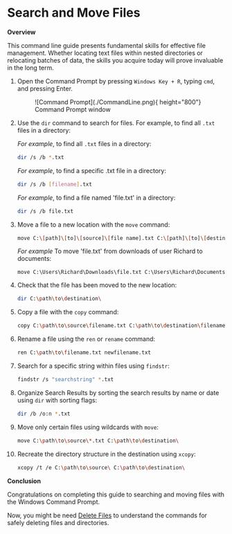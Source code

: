 # Search and Move Files


<b>Overview</b>

This command line guide presents fundamental skills for effective file management. Whether locating text files within nested directories or relocating batches of data, the skills you acquire today will prove invaluable in the long term.

1. Open the Command Prompt by pressing `Windows Key + R`, typing `cmd`, and pressing
Enter.

    <figure markdown="span">
    ![Command Prompt](./CommandLine.png){ height="800"}
    <figcaption>Command Prompt window</figcaption>
    </figure>

2. Use the `dir` command to search for files. For example, to find all `.txt` files in
a directory:

    <i>For example</i>, to find all `.txt` files in a directory:
    ```bash
    dir /s /b *.txt
    ```
    <i>For example</i>, to find a specific .txt file in a directory:
    ```bash
    dir /s /b [filename].txt
    ```
    <i>For example</i>, to find a file named 'file.txt' in a directory:
    ```bash
    dir /s /b file.txt
    ```

3. Move a file to a new location with the `move` command:


    ```bash
    move C:\[path]\[to]\[source]\[file name].txt C:\[path]\[to]\[destination]\
    ```
    <i>For example</i> To move 'file.txt' from downloads of user Richard to documents:
    ```
    move C:\Users\Richard\Downloads\file.txt C:\Users\Richard\Documents
    ```

4. Check that the file has been moved to the new location:

    ```bash
    dir C:\path\to\destination\
    ```

5. Copy a file with the `copy` command:

    ```bash
    copy C:\path\to\source\filename.txt C:\path\to\destination\filename.txt
    ```

6. Rename a file using the `ren` or `rename` command:

    ```bash
    ren C:\path\to\filename.txt newfilename.txt
    ```

7. Search for a specific string within files using `findstr`:

    ```bash
    findstr /s "searchstring" *.txt
    ```

8. Organize Search Results by sorting the search results by name or date using `dir` with sorting flags:

    ```bash
    dir /b /o:n *.txt
    ```


9. Move only certain files using wildcards with `move`:

    ```bash
    move C:\path\to\source\*.txt C:\path\to\destination\
    ```

10. Recreate the directory structure in the destination using `xcopy`:

    ```bash
    xcopy /t /e C:\path\to\source\ C:\path\to\destination\
    ```


<b>Conclusion</b>

Congratulations on completing this guide to searching and moving files with the 
Windows Command Prompt.

Now, you might be need [Delete Files](DeletingFiles.md) to understand the commands for safely deleting files and directories.






